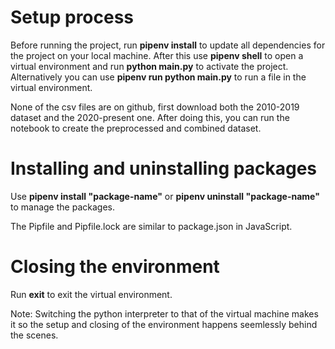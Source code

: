 
# Setup process
Before running the project, run **pipenv install** to update all dependencies for the project on your local machine.
After this use **pipenv shell** to open a virtual environment and run **python main.py** to activate the project.
Alternatively you can use **pipenv run python main.py** to run a file in the virtual environment.

None of the csv files are on github, first download both the 2010-2019 dataset and the 2020-present one. After doing this, you can run the notebook to create the preprocessed and combined dataset.

# Installing and uninstalling packages
Use **pipenv install "package-name"** or **pipenv uninstall "package-name"** to manage the packages.

The Pipfile and Pipfile.lock are similar to package.json in JavaScript.

# Closing the environment
Run **exit** to exit the virtual environment.


Note: Switching the python interpreter to that of the virtual machine makes it so the setup and closing of the environment happens seemlessly behind the scenes.

